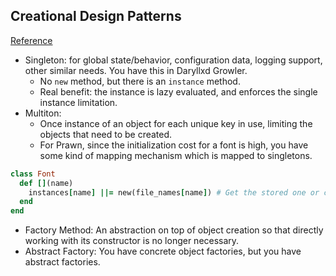 ## Creational Design Patterns
[Reference](https://practicingruby.com/articles/creational-design-patterns)

- Singleton: for global state/behavior, configuration data, logging support, other similar needs. You have this in Daryllxd Growler.
  - No `new` method, but there is an `instance` method.
  - Real benefit: the instance is lazy evaluated, and enforces the single instance limitation.
- Multiton:
  - Once instance of an object for each unique key in use, limiting the objects that need to be created.
  - For Prawn, since the initialization cost for a font is high, you have some kind of mapping mechanism which is mapped to singletons.

``` ruby
class Font
  def [](name)
    instances[name] ||= new(file_names[name]) # Get the stored one or create a new instance of the Font in the mapping
  end
end
```

- Factory Method: An abstraction on top of object creation so that directly working with its constructor is no longer necessary.
- Abstract Factory: You have concrete object factories, but you have abstract factories.

